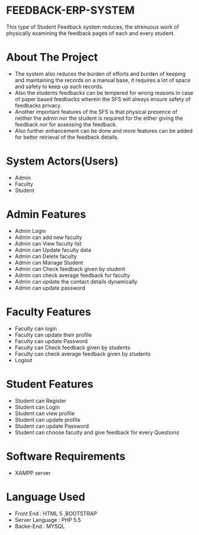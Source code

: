 # FEEDBACK-ERP-SYSTEM
This type of Student Feedback system reduces, the strenuous work of physically examining the feedback pages of each and every student.

# About The Project
* The system also reduces the burden of efforts and burden of keeping and maintaining the records on a manual base, it requires a lot of space and safety to keep up such records.
* Also the students feedbacks can be tempered for wrong reasons in case of paper based feedbacks wherein the SFS will always ensure safety of feedbacks privacy.
* Another important features of the SFS is that physical presence of neither the admin nor the student is required for the either giving the feedback nor for assessing the feedback.
* Also further enhancement can be done and more features can be added for better retrieval of the feedback details.

# System Actors(Users) <br>
* Admin <br>
* Faculty <br>
* Student <br>

# Admin Features
* Admin Login <br>
* Admin can add new faculty <br>
* Admin can View faculty list <br>
* Admin can Update faculty data <br>
* Admin can Delete faculty <br>
* Admin can Manage Student <br>
* Admin can Check feedback given by student <br>
* Admin can check average feedback for faculty <br>
* Admin can update the contact details dynamically <br>
* Admin can update password <br>

# Faculty Features
* Faculty can login <br>
* Faculty can update their profile <br>
* Faculty can update Password <br>
* Faculty can Check feedback given by students <br>
* Faculty can check average feedback given by students <br>
* Logout <br>

# Student Features
* Student can Register <br>
* Student can Login <br>
* Student can view profile <br>
* Student can update profile <br>
* Student can update Password <br>
* Student can choose faculty and give feedback for every Questions <br>

# Software Requirements <br>
* XAMPP server <br>
  
# Language Used <br>
* Front End : HTML 5 ,BOOTSTRAP <br>
* Server Language : PHP 5.5 <br>
* Backe-End : MYSQL<br>
